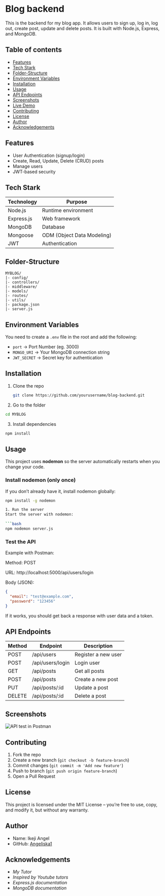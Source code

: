 # Blog backend 
  This is the backend for my blog app. It allows users to sign up, log in, log out, create post, update and delete posts. 
  It is built with Node.js, Express, and MongoDB.

## Table of contents
- [Features](#features)
- [Tech Stark](#tech-stark)
- [Folder-Structure](#folder-structure)
- [Environment Variables](#environment-variables)
- [Installation](#installation)
- [Usage](#usage--running-the-app)
- [API Endpoints](#api-endpoints)
- [Screenshots](#screenshots-or-images)
- [Live Demo](#live-demo--deployed-link)
- [Contributing](#contributing)
- [License](#license)
- [Author](#author-info--contact)
- [Acknowledgements](#acknowledgements--credits)

## Features
- User Authentication (signup/login)
- Create, Read, Update, Delete (CRUD) posts
- Manage users
- JWT-based security

## Tech Stark
| Technology | Purpose |
| ---------- | ------- |
| Node.js    | Runtime environment |
| Express.js | Web framework |
| MongoDB    | Database |
| Mongoose   | ODM (Object Data Modeling) |
| JWT        | Authentication |

## Folder-Structure
```
MYBLOG/
|- config/
|- controllers/
|- middleware/
|- models/
|- routes/
|- utils/
|- package.json
|- server.js
```

## Environment Variables
You need to create a `.env` file in the root and add the following:

- `port` -> Port Number (eg. 3000)
- `MONGO_URI` → Your MongoDB connection string
- `JWT_SECRET` → Secret key for authentication

## Installation
1. Clone the repo  
   ```bash
   git clone https://github.com/yourusername/blog-backend.git

2. Go to the folder
```bash
cd MYBLOG
```

3. Install dependencies
```bash
npm install
```

## Usage 

This project uses **nodemon** so the server automatically restarts when you change your code.

### Install nodemon (only once)
If you don’t already have it, install nodemon globally:
```bash
npm install -g nodemon

1. Run the server
Start the server with nodemon:
 
```bash
npm nodemon server.js
```
### Test the API
Example with Postman:

Method: POST

URL: http://localhost:5000/api/users/login

Body (JSON):
```json
{
  "email": "test@example.com",
  "password": "123456"
}
```
If it works, you should get back a response with user data and a token.

## API Endpoints
| Method | Endpoint         | Description          |
|--------|----------------- |----------------------|
| POST   | /api/users       | Register a new user   |
| POST   | /api/users/login | Login user            |
| GET    | /api/posts       | Get all posts         |
| POST   | /api/posts       | Create a new post     |
| PUT    | /api/posts/:id   | Update a post         |
| DELETE | /api/posts/:id   | Delete a post         |

## Screenshots
![API test in Postman](./images/postman%20test.png)

## Contributing
1. Fork the repo  
2. Create a new branch (`git checkout -b feature-branch`)  
3. Commit changes (`git commit -m 'Add new feature'`)  
4. Push to branch (`git push origin feature-branch`)  
5. Open a Pull Request 

## License
This project is licensed under the MIT License – you’re free to use, copy, and modify it, but without any warranty.

## Author
- Name: Ikeji Angel  
- GitHub: [Angeliska1](https://github.com/Angeliska1)  

## Acknowledgements
- *My Tutor*
- *Inspired by Youtube tutors* 
- *Express.js documentation*  
- *MongoDB documentation*



















